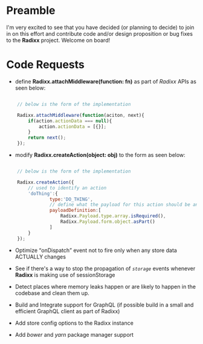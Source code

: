 # Preamble

I'm very excited to see that you have decided (or planning to decide) to join in on this effort and contribute code and/or design proposition or bug fixes to the **Radixx** project. Welcome on board!   

# Code Requests

- define **Radixx.attachMiddleware(function: fn)** as part of _Radixx_ APIs as seen below:

```js

	// below is the form of the implementation

	Radixx.attachMiddleware(function(aciton, next){
		if(action.actionData === null){
			action.actionData = [{}];
		}
		return next();
	});
```

- modify **Radixx.createAction(object: obj)** to the form as seen below:

```js

	// below is the form of the implementation

	Radixx.createAction({
		// used to identify an action
		'doThing':{
				type:'DO_THING',
				// define what the payload for this action should be and look like
				payloadDefinition:[
					Radixx.Payload.type.array.isRequired(),
					Radixx.Payload.form.object.asPart()
				]
		}	
	});
```

- Optimize <q>onDispatch</q> event not to fire only when any store data ACTUALLY changes

- See if there's a way to stop the propagation of _`storage`_ events whenever **Radixx** is making use of sessionStorage

- Detect places where memory leaks happen or are likely to happen in the codebase and clean them up.

- Build and Integrate support for GraphQL (if possible build in a small and efficient GraphQL client as part of Radixx)

- Add store config options to the Radixx instance

- Add _bower_ and _yarn_ package manager support